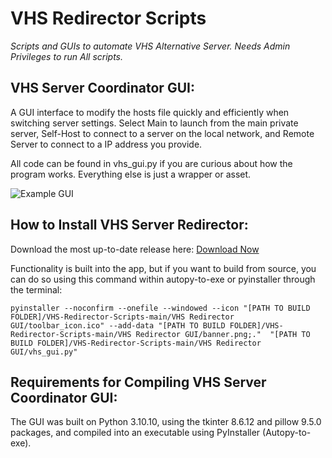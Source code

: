 # VHS Redirector Scripts
_Scripts and GUIs to automate VHS Alternative Server. Needs Admin Privileges to run All scripts._


**VHS Server Coordinator GUI:**
-------------------------------
A GUI interface to modify the hosts file quickly and efficiently when switching server settings. Select Main to launch from the main private server, Self-Host to connect to a server on the local network, and Remote Server to connect to a IP address you provide.

All code can be found in vhs_gui.py if you are curious about how the program works. Everything else is just a wrapper or asset.

![Example GUI](https://github.com/SkelXton/VHS-Redirector-Scripts/assets/57548041/96478f3e-1c4b-48bc-a95b-fda5e5fcca94)


**How to Install VHS Server Redirector:**
-------------------------------
Download the most up-to-date release here: [Download Now](https://github.com/SkelXton/VHS-Redirector-Scripts/releases/download/v1.1/VHS_Server_Coordinator.exe)

Functionality is built into the app, but if you want to build from source, you can do so using this command within autopy-to-exe or pyinstaller through the terminal:
```
pyinstaller --noconfirm --onefile --windowed --icon "[PATH TO BUILD FOLDER]/VHS-Redirector-Scripts-main/VHS Redirector GUI/toolbar_icon.ico" --add-data "[PATH TO BUILD FOLDER]/VHS-Redirector-Scripts-main/VHS Redirector GUI/banner.png;."  "[PATH TO BUILD FOLDER]/VHS-Redirector-Scripts-main/VHS Redirector GUI/vhs_gui.py"
```

**Requirements for Compiling VHS Server Coordinator GUI:**
-------------------------------
The GUI was built on Python 3.10.10, using the tkinter 8.6.12 and pillow 9.5.0 packages, and compiled into an executable using PyInstaller (Autopy-to-exe).
